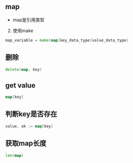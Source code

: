 ## map

- map是引用类型



2. 使用make
```go
map_variable = make(map[key_data_type]value_data_type)
```

## 删除
```go
delete(map, key) 
```

## get value
```go
map[key] 
```

## 判断key是否存在
```go
value, ok := map[key] 

```

## 获取map长度
```go
len(map)
```